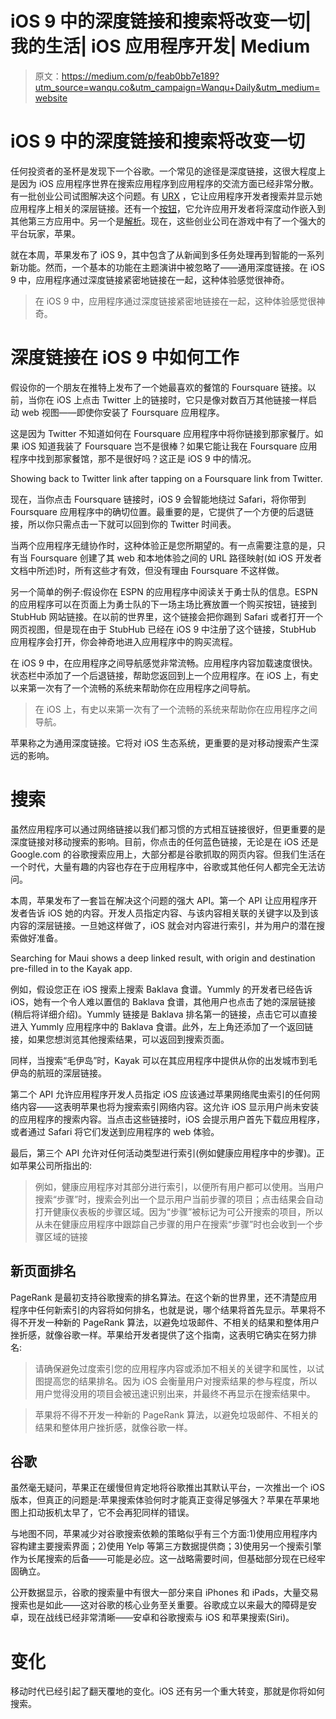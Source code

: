 # iOS 9 中的深度链接和搜索将改变一切|我的生活| iOS 应用程序开发| Medium

> 原文：<https://medium.com/p/feab0bb7e189?utm_source=wanqu.co&utm_campaign=Wanqu+Daily&utm_medium=website>

# iOS 9 中的深度链接和搜索将改变一切

任何投资者的圣杯是发现下一个谷歌。一个常见的途径是深度链接，这很大程度上是因为 iOS 应用程序世界在搜索应用程序到应用程序的交流方面已经非常分散。有一批创业公司试图解决这个问题。有 [URX](http://www.urx.com) ，它让应用程序开发者搜索并显示她应用程序上相关的深层链接。还有一个[按钮](http://www.usebutton.com)，它允许应用开发者将深度动作嵌入到其他第三方应用中。另一个是[解析](http://www.parse.com)。现在，这些创业公司在游戏中有了一个强大的平台玩家，苹果。

就在本周，苹果发布了 iOS 9，其中包含了从新闻到多任务处理再到智能的一系列新功能。然而，一个基本的功能在主题演讲中被忽略了——通用深度链接。在 iOS 9 中，应用程序通过深度链接紧密地链接在一起，这种体验感觉很神奇。

> 在 iOS 9 中，应用程序通过深度链接紧密地链接在一起，这种体验感觉很神奇。

# 深度链接在 iOS 9 中如何工作

假设你的一个朋友在推特上发布了一个她最喜欢的餐馆的 Foursquare 链接。以前，当你在 iOS 上点击 Twitter 上的链接时，它只是像对数百万其他链接一样启动 web 视图——即使你安装了 Foursquare 应用程序。

这是因为 Twitter 不知道如何在 Foursquare 应用程序中将你链接到那家餐厅。如果 iOS 知道我装了 Foursquare 岂不是很棒？如果它能让我在 Foursquare 应用程序中找到那家餐馆，那不是很好吗？这正是 iOS 9 中的情况。



Showing back to Twitter link after tapping on a Foursquare link from Twitter.



现在，当你点击 Foursquare 链接时，iOS 9 会智能地绕过 Safari，将你带到 Foursquare 应用程序中的确切位置。最重要的是，它提供了一个方便的后退链接，所以你只需点击一下就可以回到你的 Twitter 时间表。

当两个应用程序无缝协作时，这种体验正是您所期望的。有一点需要注意的是，只有当 Foursquare 创建了其 web 和本地体验之间的 URL 路径映射(如 iOS 开发者文档中所述)时，所有这些才有效，但没有理由 Foursquare 不这样做。

另一个简单的例子:假设你在 ESPN 的应用程序中阅读关于勇士队的信息。ESPN 的应用程序可以在页面上为勇士队的下一场主场比赛放置一个购买按钮，链接到 StubHub 网站链接。在以前的世界里，这个链接会把你踢到 Safari 或者打开一个网页视图，但是现在由于 StubHub 已经在 iOS 9 中注册了这个链接，StubHub 应用程序会打开，你会神奇地进入应用程序中的购买流程。

在 iOS 9 中，在应用程序之间导航感觉非常流畅。应用程序内容加载速度很快。状态栏中添加了一个后退链接，帮助您返回到上一个应用程序。在 iOS 上，有史以来第一次有了一个流畅的系统来帮助你在应用程序之间导航。

> 在 iOS 上，有史以来第一次有了一个流畅的系统来帮助你在应用程序之间导航。

苹果称之为通用深度链接。它将对 iOS 生态系统，更重要的是对移动搜索产生深远的影响。

# 搜索

虽然应用程序可以通过网络链接以我们都习惯的方式相互链接很好，但更重要的是深度链接对移动搜索的影响。目前，你点击的任何蓝色链接，无论是在 iOS 还是 Google.com 的谷歌搜索应用上，大部分都是谷歌抓取的网页内容。但我们生活在一个时代，大量有趣的内容也存在于应用程序中，谷歌或其他任何人都完全无法访问。

本周，苹果发布了一套旨在解决这个问题的强大 API。第一个 API 让应用程序开发者告诉 iOS 她的内容。开发人员指定内容、与该内容相关联的关键字以及到该内容的深层链接。一旦她这样做了，iOS 就会对内容进行索引，并为用户的潜在搜索做好准备。



Searching for Maui shows a deep linked result, with origin and destination pre-filled in to the Kayak app.



例如，假设您正在 iOS 搜索上搜索 Baklava 食谱。Yummly 的开发者已经告诉 iOS，她有一个令人难以置信的 Baklava 食谱，其他用户也点击了她的深层链接(稍后将详细介绍)。Yummly 链接是 Baklava 排名第一的链接，点击它可以直接进入 Yummly 应用程序中的 Baklava 食谱。此外，左上角还添加了一个返回链接，如果您想浏览其他搜索结果，可以返回到搜索页面。

同样，当搜索“毛伊岛”时，Kayak 可以在其应用程序中提供从你的出发城市到毛伊岛的航班的深层链接。

第二个 API 允许应用程序开发人员指定 iOS 应该通过苹果网络爬虫索引的任何网络内容——这表明苹果也将为搜索索引网络内容。这允许 iOS 显示用户尚未安装的应用程序的搜索内容。当点击这些链接时，iOS 会提示用户首先下载应用程序，或者通过 Safari 将它们发送到应用程序的 web 体验。

最后，第三个 API 允许对任何活动类型进行索引(例如健康应用程序中的步骤)。正如苹果公司所指出的:

> 例如，健康应用程序对其部分进行索引，以便所有用户都可以使用。当用户搜索“步骤”时，搜索会列出一个显示用户当前步骤的项目；点击结果会自动打开健康仪表板的步骤区域。因为“步骤”被标记为可公开搜索的项目，所以从未在健康应用程序中跟踪自己步骤的用户在搜索“步骤”时也会收到一个步骤区域的链接

## 新页面排名

PageRank 是最初支持谷歌搜索的排名算法。在这个新的世界里，还不清楚应用程序中任何新索引的内容将如何排名，也就是说，哪个结果将首先显示。苹果将不得不开发一种新的 PageRank 算法，以避免垃圾邮件、不相关的结果和整体用户挫折感，就像谷歌一样。苹果给开发者提供了这个指南，这表明它确实在努力排名:

> 请确保避免过度索引您的应用程序内容或添加不相关的关键字和属性，以试图提高您的结果排名。因为 iOS 会衡量用户对搜索结果的参与程度，所以用户觉得没用的项目会被迅速识别出来，并最终不再显示在搜索结果中。

> 苹果将不得不开发一种新的 PageRank 算法，以避免垃圾邮件、不相关的结果和整体用户挫折感，就像谷歌一样。

## 谷歌

虽然毫无疑问，苹果正在缓慢但肯定地将谷歌推出其默认平台，一次推出一个 iOS 版本，但真正的问题是:苹果搜索体验何时才能真正变得足够强大？苹果在苹果地图上扣动扳机太早了，它不会再犯同样的错误。

与地图不同，苹果减少对谷歌搜索依赖的策略似乎有三个方面:1)使用应用程序内容构建主要搜索界面；2)使用 Yelp 等第三方数据提供商；3)使用另一个搜索引擎作为长尾搜索的后备——可能是必应。这一战略需要时间，但基础部分现在已经牢固确立。

公开数据显示，谷歌的搜索量中有很大一部分来自 iPhones 和 iPads，大量交易搜索也是如此——这对谷歌的核心业务至关重要。谷歌成立以来最大的障碍是安卓，现在战线已经非常清晰——安卓和谷歌搜索与 iOS 和苹果搜索(Siri)。

# 变化

移动时代已经引起了翻天覆地的变化。iOS 还有另一个重大转变，那就是你将如何搜索。